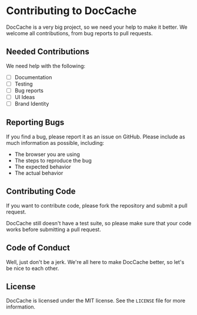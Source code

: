 # Contributing to DocCache

DocCache is a very big project, so we need your help to make it better. We welcome all contributions, from bug reports to pull requests.

## Needed Contributions

We need help with the following:

- [ ] Documentation
- [ ] Testing
- [ ] Bug reports
- [ ] UI Ideas
- [ ] Brand Identity

## Reporting Bugs

If you find a bug, please report it as an issue on GitHub. Please include as much information as possible, including:

- The browser you are using
- The steps to reproduce the bug
- The expected behavior
- The actual behavior

## Contributing Code

If you want to contribute code, please fork the repository and submit a pull request.

DocCache still doesn't have a test suite, so please make sure that your code works before submitting a pull request.

## Code of Conduct

Well, just don't be a jerk. We're all here to make DocCache better, so let's be nice to each other.

## License

DocCache is licensed under the MIT license. See the `LICENSE` file for more information.
